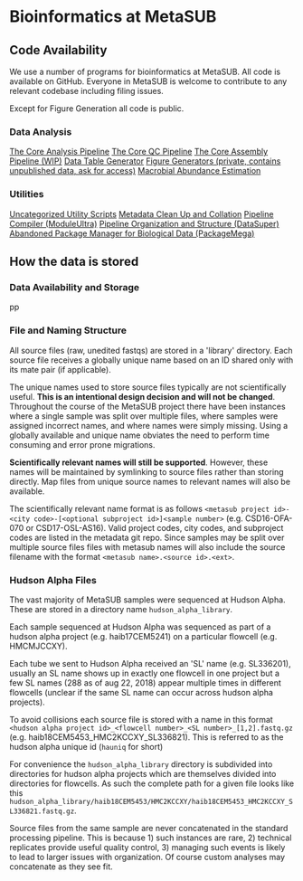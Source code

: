 # Bioinformatics at MetaSUB

## Code Availability

We use a number of programs for bioinformatics at MetaSUB. All code is available on GitHub. Everyone in MetaSUB is welcome to contribute to any relevant codebase including filing issues.

Except for Figure Generation all code is public.

### Data Analysis

[The Core Analysis Pipeline](https://github.com/MetaSUB/MetaSUB_CAP)
[The Core QC Pipeline](https://github.com/MetaSUB/MetaSUB_QC_Pipeline)
[The Core Assembly Pipeline (WIP)](https://github.com/MetaSUB/MetaSUB_assembly_CAP)
[Data Table Generator](https://github.com/dcdanko/capalyzer)
[Figure Generators (private, contains unpublished data, ask for access)](https://github.com/dcdanko/metasub-packetizer)
[Macrobial Abundance Estimation](https://github.com/MetaSUB/macrobial-genomes)

### Utilities

[Uncategorized Utility Scripts](https://github.com/MetaSUB/metasub_utils)
[Metadata Clean Up and Collation](https://github.com/dcdanko/MetaSUB-metadata)
[Pipeline Compiler (ModuleUltra)](https://github.com/dcdanko/ModuleUltra)
[Pipeline Organization and Structure (DataSuper)](https://github.com/dcdanko/DataSuper)
[Abandoned Package Manager for Biological Data (PackageMega)](https://github.com/dcdanko/PackageMega)



## How the data is stored

### Data Availability and Storage
pp


### File and Naming Structure

All source files (raw, unedited fastqs) are stored in a 'library' directory. Each source file receives a globally unique name based on an ID shared only with its mate pair (if applicable). 

The unique names used to store source files typically are not scientifically useful. __This is an intentional design decision and will not be changed__. Throughout the course of the MetaSUB project there have been instances where a single sample was split over multiple files, where samples were assigned incorrect names, and where names were simply missing. Using a globally available and unique name obviates the need to perform time consuming and error prone migrations.

__Scientifically relevant names will still be supported__. However, these names will be maintained by symlinking to source files rather than storing directly. Map files from unique source names to relevant names will also be available.

The scientifically relevant name format is as follows `<metasub project id>-<city code>-[<optional subproject id>]<sample number>` (e.g. CSD16-OFA-070 or CSD17-OSL-AS16). Valid project codes, city codes, and subproject codes are listed in the metadata git repo. Since samples may be split over multiple source files files with metasub names will also include the source filename with the format `<metasub name>.<source id>.<ext>`.

### Hudson Alpha Files

The vast majority of MetaSUB samples were sequenced at Hudson Alpha. These are stored in a directory name `hudson_alpha_library`.

Each sample sequenced at Hudson Alpha was sequenced as part of a hudson alpha project (e.g. haib17CEM5241) on a particular flowcell (e.g. HMCMJCCXY). 

Each tube we sent to Hudson Alpha received an 'SL' name (e.g. SL336201), usually an SL name shows up in exactly one flowcell in one project but a few SL names (288 as of aug 22, 2018) appear multiple times in different flowcells (unclear if the same SL name can occur across hudson alpha projects).

To avoid collisions each source file is stored with a name in this format `<hudson alpha project id>_<flowcell number>_<SL number>_[1,2].fastq.gz` (e.g. haib18CEM5453_HMC2KCCXY_SL336821). This is referred to as the hudson alpha unique id (`hauniq` for short)

For convenience the `hudson_alpha_library` directory is subdivided into directories for hudson alpha projects which are themselves divided into directories for flowcells. As such the complete path for a given file looks like this `hudson_alpha_library/haib18CEM5453/HMC2KCCXY/haib18CEM5453_HMC2KCCXY_SL336821.fastq.gz`.

Source files from the same sample are never concatenated in the standard processing pipeline. This is because 1) such instances are rare, 2) technical replicates provide useful quality control, 3) managing such events is likely to lead to larger issues with organization. Of course custom analyses may concatenate as they see fit.
